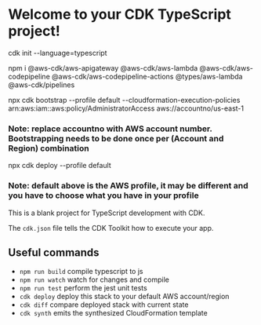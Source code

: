 # Welcome to your CDK TypeScript project!
cdk init --language=typescript

npm i @aws-cdk/aws-apigateway @aws-cdk/aws-lambda @aws-cdk/aws-codepipeline @aws-cdk/aws-codepipeline-actions @types/aws-lambda @aws-cdk/pipelines

npx cdk bootstrap  --profile default --cloudformation-execution-policies arn:aws:iam::aws:policy/AdministratorAccess aws://accountno/us-east-1

### Note: replace accountno with AWS account number. Bootstrapping needs to be done once per (Account and Region) combination


  
npx cdk deploy --profile default <stack name>
  
### Note: default above is the AWS profile, it may be different and you have to choose what you have in your profile
  

This is a blank project for TypeScript development with CDK.

The `cdk.json` file tells the CDK Toolkit how to execute your app.

## Useful commands

 * `npm run build`   compile typescript to js
 * `npm run watch`   watch for changes and compile
 * `npm run test`    perform the jest unit tests
 * `cdk deploy`      deploy this stack to your default AWS account/region
 * `cdk diff`        compare deployed stack with current state
 * `cdk synth`       emits the synthesized CloudFormation template
